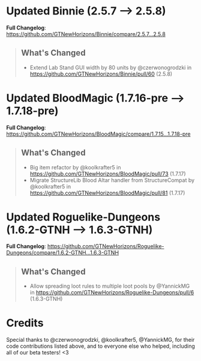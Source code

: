 # Updated Binnie (2.5.7 -->  2.5.8)
**Full Changelog**: https://github.com/GTNewHorizons/Binnie/compare/2.5.7...2.5.8
>## What's Changed
> * Extend Lab Stand GUI width by 80 units by @czerwonogrodzki in https://github.com/GTNewHorizons/Binnie/pull/60 (2.5.8)
>

# Updated BloodMagic (1.7.16-pre -->  1.7.18-pre)
**Full Changelog**: https://github.com/GTNewHorizons/BloodMagic/compare/1.7.15...1.7.18-pre
>## What's Changed
> * Big item refactor by @koolkrafter5 in https://github.com/GTNewHorizons/BloodMagic/pull/73 (1.7.17)
> * Migrate StructureLib Blood Altar handler from StructureCompat by @koolkrafter5 in https://github.com/GTNewHorizons/BloodMagic/pull/81 (1.7.17)
>

# Updated Roguelike-Dungeons (1.6.2-GTNH -->  1.6.3-GTNH)
**Full Changelog**: https://github.com/GTNewHorizons/Roguelike-Dungeons/compare/1.6.2-GTNH...1.6.3-GTNH
>## What's Changed
> * Allow spreading loot rules to multiple loot pools by @YannickMG in https://github.com/GTNewHorizons/Roguelike-Dungeons/pull/6 (1.6.3-GTNH)
>

# Credits
Special thanks to @czerwonogrodzki, @koolkrafter5, @YannickMG, for their code contributions listed above, and to everyone else who helped, including all of our beta testers! <3
